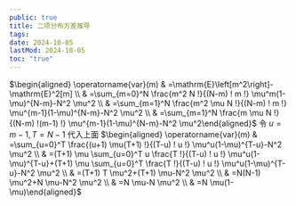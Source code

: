 ```yaml
---
public: true
title: 二项分布方差推导
tags:
date: 2024-10-05
lastMod: 2024-10-05
toc: "true"
---
```



$\begin{aligned} \operatorname{var}(m) & =\mathrm{E}\left[m^2\right]-\mathrm{E}^2[m] \\ & =\sum_{m=0}^N \frac{m^2 N !}{(N-m) ! m !} \mu^m(1-\mu)^{N-m}-N^2 \mu^2 \\ & =\sum_{m=1}^N \frac{m^2 \mu N !}{(N-m) ! m !} \mu^{m-1}(1-\mu)^{N-m}-N^2 \mu^2 \\ & =\sum_{m=1}^N \frac{m \mu N !}{(N-m) !(m-1) !} \mu^{m-1}(1-\mu)^{N-m}-N^2 \mu^2\end{aligned}$
令 $u=m-1, T=N-1$ 代入上面
$\begin{aligned} \operatorname{var}(m) & =\sum_{u=0}^T \frac{(u+1) \mu(T+1) !}{(T-u) ! u !} \mu^u(1-\mu)^{T-u}-N^2 \mu^2 \\ & =(T+1) \mu \sum_{u=0}^T u \frac{T !}{(T-u) ! u !} \mu^u(1-\mu)^{T-u}+(T+1) \mu \sum_{u=0}^T \frac{T !}{(T-u) ! u !} \mu^u(1-\mu)^{T-u}-N^2 \mu^2 \\ & =(T+1) T \mu^2+(T+1) \mu-N^2 \mu^2 \\ & =N(N-1) \mu^2+N \mu-N^2 \mu^2 \\ & =N \mu-N \mu^2 \\ & =N \mu(1-\mu)\end{aligned}$